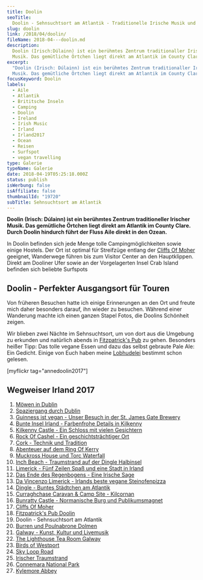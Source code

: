 ```yaml
---
title: Doolin
seoTitle:
  Doolin - Sehnsuchtsort am Atlantik - Traditionelle Irische Musik und Klippen
slug: doolin
link: /2018/04/doolin/
fileName: 2018-04---doolin.md
description:
  Doolin (Irisch:Dúlainn) ist ein berühmtes Zentrum traditionaller Irischer
  Musik. Das gemütliche Örtchen liegt direkt am Atlantik im County Clare.
excerpt:
  "Doolin (Irisch: Dúlainn) ist ein berühmtes Zentrum traditionaller Irischer
  Musik. Das gemütliche Örtchen liegt direkt am Atlantik im County Clare."
focusKeyword: Doolin
labels:
  - Aile
  - Atlantik
  - Brititsche Inseln
  - Camping
  - Doolin
  - Ireland
  - Irish Music
  - Irland
  - Irland2017
  - Ocean
  - Reisen
  - Surfspot
  - vegan travelling
type: Galerie
typeName: Galerie
date: 2018-04-19T05:25:18.000Z
status: publish
isWerbung: false
isAffiliate: false
thumbnailId: "19720"
subTitle: Sehnsuchtsort am Atlantik
---
```


<strong>Doolin (Irisch: Dúlainn) ist ein berühmtes Zentrum traditioneller
Irischer Musik. Das gemütliche Örtchen liegt direkt am Atlantik im County Clare.
Durch Doolin hindurch führt der Fluss Aile direkt in den Ozean.</strong>

In Doolin befinden sich jede Menge tolle Campingmöglichkeiten sowie einige
Hostels. Der Ort ist optimal für Streifzüge entlang der
<a href="http://cardamonchai.com/2018/04/cliffs-of-moher/">Cliffs Of Moher</a>
geeignet, Wanderwege führen bis zum Visitor Center an den Hauptklippen. Direkt
am Dooliner Ufer sowie an der Vorgelagerten Insel Crab Island befinden sich
beliebte Surfspots

## Doolin - Perfekter Ausgangsort für Touren

Von früheren Besuchen hatte ich einige Erinnerungen an den Ort und freute mich
daher besonders darauf, ihn wieder zu besuchen. Während einer Wanderung machte
ich einen ganzen Stapel Fotos, die Doolins Schönheit zeigen.

Wir blieben zwei Nächte im Sehnsuchtsort, um von dort aus die Umgebung zu
erkunden und natürlich abends in
<a href="http://cardamonchai.com/2018/04/fitzpatricks-pub-doolin/">Fitzpatrick's
Pub</a> zu gehen. Besonders heißer Tipp: Das tolle vegane Essen und dazu das
selbst gebraute Pale Ale: Ein Gedicht. Einige von Euch haben meine
<a href="http://cardamonchai.com/2018/04/fitzpatricks-pub-doolin/">Lobhudelei</a>
bestimmt schon gelesen.

[myflickr tag="annedoolin2017"]

## Wegweiser Irland 2017

<ol>
    <li><a href="http://cardamonchai.com/2017/10/moewen-in-dublin/">Möwen in Dublin</a></li>
    <li><a href="http://cardamonchai.com/2017/10/kleiner-spaziergang-durch-dublin/">Spaziergang durch Dublin</a></li>
    <li><a href="http://cardamonchai.com/2017/10/guinness-ist-vegan-brauerei-besuch/">Guinness ist vegan - Unser Besuch in der St. James Gate Brewery</a></li>
    <li><a href="http://cardamonchai.com/2017/11/kilkenny-bunte-insel-irland/">Bunte Insel Irland - Farbenfrohe Details in Kilkenny</a></li>
    <li><a href="http://cardamonchai.com/2017/11/kilkenny-castle/">Kilkenny Castle - Ein Schloss mit vielen Gesichtern</a></li>
    <li><a href="http://cardamonchai.com/2017/11/rock-of-cashel/">Rock Of Cashel - Ein geschichtsträchtiger Ort</a></li>
    <li><a href="http://cardamonchai.com/2017/12/cork/">Cork - Technik und Tradition</a></li>
    <li><a href="http://cardamonchai.com/2018/01/ring-of-kerry/">Abenteuer auf dem Ring Of Kerry</a></li>
    <li><a href="http://cardamonchai.com/2018/02/muckross-house-und-torc-waterfall-irland/">Muckross House und Torc Waterfall</a></li>
    <li><a href="http://cardamonchai.com/2018/02/lieblingsstrand-inch-beach/">Inch Beach - Traumstrand auf der Dingle Halbinsel</a></li>
    <li><a href="http://cardamonchai.com/2018/02/limerick/">Limerick - Fünf Zeilen Spaß und eine Stadt in Irland</a></li>
    <li><a href="http://cardamonchai.com/2018/02/das-ende-des-regenbogens/">Das Ende des Regenbogens - Eine Irische Sage</a></li>
    <li><a href="http://cardamonchai.com/2018/03/da-vincenzo-limerick/">Da Vincenzo Limerick - Irlands beste vegane Steinofenpizza</a></li>
    <li><a href="http://cardamonchai.com/2018/03/dingle/">Dingle - Buntes Städtchen am Atlantik</a></li>
    <li><a href="http://cardamonchai.com/2018/03/curraghchase-caravan-camp-site/">Curraghchase Caravan &amp; Camp Site - Kilcornan</a></li>
    <li><a href="http://cardamonchai.com/2018/03/bunratty-castle/">Bunratty Castle - Normanische Burg und Publikumsmagnet</a></li>
    <li><a href="http://cardamonchai.com/2018/04/cliffs-of-moher/">Cliffs Of Moher</a></li>
    <li><a href="http://cardamonchai.com/2018/04/fitzpatricks-pub-doolin/">Fitzpatrick's Pub Doolin</a></li>
    <li>Doolin - Sehnsuchtsort am Atlantik</li>
    <li><a href="http://cardamonchai.com/2018/04/poulnabrone-dolmen-burren/">Burren und Poulnabrone Dolmen</a></li>
    <li><a href="http://cardamonchai.com/2018/04/galway/">Galway - Kunst, Kultur und Livemusik</a></li>
    <li><a href="http://cardamonchai.com/2018/05/the-lighthouse-tea-room-galway/">The Lighthouse Tea Room Galway</a></li>
    <li><a href="http://cardamonchai.com/2018/05/birds-of-westport/">Birds of Westport</a></li>
    <li><a href="http://cardamonchai.com/2018/05/sky-loop-road-clifden/">Sky Loop Road</a></li>
    <li><a href="http://cardamonchai.com/2018/05/irischer-traumstrand/">Irischer Traumstrand</a></li>
    <li><a href="http://cardamonchai.com/2018/05/connemara-national-park/">Connemara National Park</a></li>
    <li><a href="http://cardamonchai.com/2018/05/kylemore-abbey/">Kylemore Abbey</a></li>
</ol>
